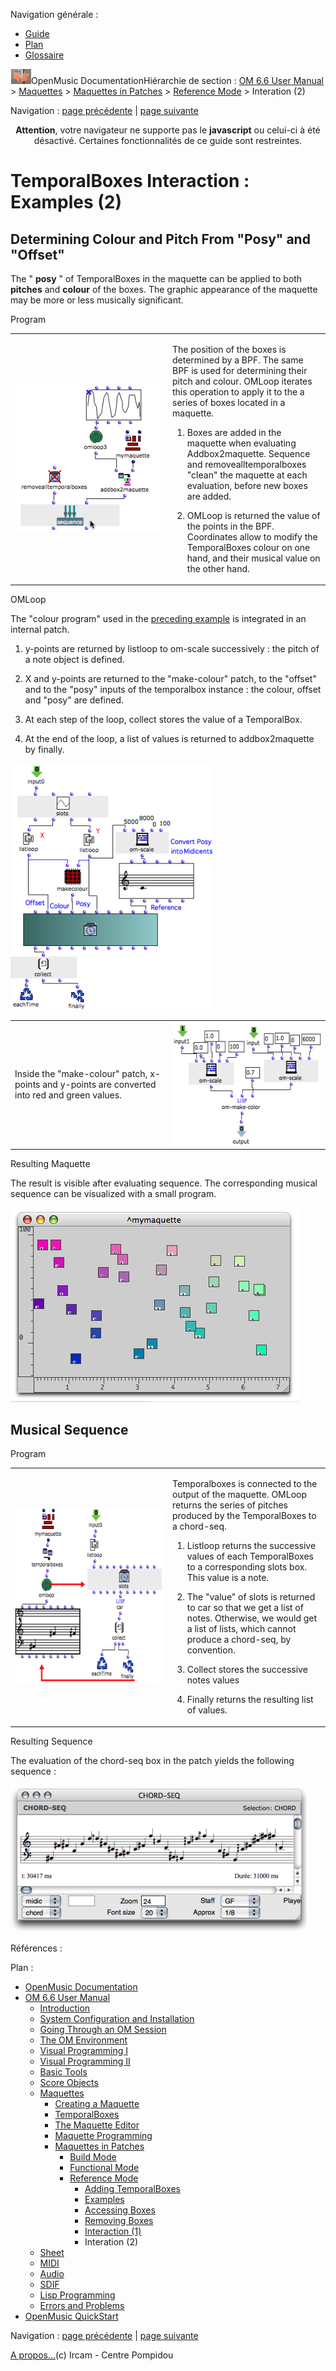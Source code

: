 <div id="tplf" class="tplPage">

<div id="tplh">

<span class="hidden">Navigation générale : </span>

  - [<span>Guide</span>](OM-Documentation.md)
  - [<span>Plan</span>](OM-Documentation_1.md)
  - [<span>Glossaire</span>](OM-Documentation_2.md)

</div>

<div id="tplt">

![empty.gif](../tplRes/page/empty.gif)![logoom1.png](../res/logoom1.png)<span class="tplTi">OpenMusic
Documentation</span><span class="sw_outStack_navRoot"><span class="hidden">Hiérarchie
de section : </span>[<span>OM 6.6 User
Manual</span>](OM-User-Manual.md)<span class="stkSep"> \>
</span>[<span>Maquettes</span>](Maquettes.md)<span class="stkSep"> \>
</span>[<span>Maquettes in
Patches</span>](Maquettes%20in%20Patches.md)<span class="stkSep"> \>
</span>[<span>Reference
Mode</span>](Maquettes%20in%20Patches2.md)<span class="stkSep"> \>
</span><span class="stkSel_yes"><span>Interation
(2)</span></span></span>

</div>

<div class="tplNav">

<span class="hidden">Navigation : </span>[<span>page
précédente</span>](REF5.md "page précédente(Interaction (1))")<span class="hidden">
| </span>[<span>page suivante</span>](Sheet.md "page suivante(Sheet)")

</div>

<div id="tplc" class="tplc_out_yes">

<div style="text-align: center;">

**Attention**, votre navigateur ne supporte pas le **javascript** ou
celui-ci à été désactivé. Certaines fonctionnalités de ce guide sont
restreintes.

</div>

<div class="headCo">

# <span>TemporalBoxes Interaction : Examples (2)</span>

<div class="headCo_co">

<div>

<div class="part">

## <span>Determining Colour and Pitch From "Posy" and "Offset"</span>

<div class="part_co">

<div class="infobloc">

<div class="txt">

The " **posy** " of TemporalBoxes in the maquette can be applied to both
**pitches** and **colour** of the boxes. The graphic appearance of the
maquette may be more or less musically significant.

</div>

</div>

<div class="infobloc">

<div class="infobloc_ti">

<span>Program</span>

</div>

<div class="txtRes">

<table>
<colgroup>
<col style="width: 50%" />
<col style="width: 50%" />
</colgroup>
<tbody>
<tr class="odd">
<td><div class="caption">
<div class="caption_co">
<img src="../res/rainbows.png" width="232" height="233" alt="rainbows.png" />
</div>
</div></td>
<td><div class="dk_txtRes_txt txt">
<p>The position of the boxes is determined by a BPF. The same BPF is used for determining their pitch and colour. OMLoop iterates this operation to apply it to the a series of boxes located in a maquette.</p>
<ol>
<li><p>Boxes are added in the maquette when evaluating Addbox2maquette. Sequence and removealltemporalboxes "clean" the maquette at each evaluation, before new boxes are added.</p></li>
<li><p>OMLoop is returned the value of the points in the BPF. Coordinates allow to modify the TemporalBoxes colour on one hand, and their musical value on the other hand.</p></li>
</ol>
</div></td>
</tr>
</tbody>
</table>

</div>

</div>

<div class="infobloc">

<div class="infobloc_ti">

<span>OMLoop</span>

</div>

<div class="txt">

The "colour program" used in the [<span>preceding
example</span>](addexamples.md) is integrated in an internal patch.

1.  y-points are returned by listloop to om-scale successively : the
    pitch of a note object is defined.

2.  X and y-points are returned to the "make-colour" patch, to the
    "offset" and to the "posy" inputs of the temporalbox instance : the
    colour, offset and "posy" are defined.

3.  At each step of the loop, collect stores the value of a TemporalBox.

4.  At the end of the loop, a list of values is returned to
    addbox2maquette by finally.

</div>

<div class="caption">

<div class="caption_co">

![interaction.png](../res/interaction.png)

</div>

</div>

<div class="txtRes">

<table>
<colgroup>
<col style="width: 50%" />
<col style="width: 50%" />
</colgroup>
<tbody>
<tr class="odd">
<td><div class="dk_txtRes_txt txt">
<p>Inside the "make-colour" patch, x-points and y-points are converted into red and green values.</p>
</div></td>
<td><div class="caption">
<div class="caption_co">
<img src="../res/malecolour.png" width="279" height="196" alt="malecolour.png" />
</div>
</div></td>
</tr>
</tbody>
</table>

</div>

</div>

<div class="infobloc">

<div class="infobloc_ti">

<span>Resulting Maquette</span>

</div>

<div class="txt">

The result is visible after evaluating sequence. The corresponding
musical sequence can be visualized with a small program.

</div>

<div class="caption">

<div class="caption_co">

![cpp2.png](../res/cpp2.png)

</div>

</div>

</div>

</div>

</div>

<div class="part">

## <span>Musical Sequence</span>

<div class="part_co">

<div class="infobloc">

<div class="infobloc_ti">

<span>Program</span>

</div>

<div class="txtRes">

<table>
<colgroup>
<col style="width: 50%" />
<col style="width: 50%" />
</colgroup>
<tbody>
<tr class="odd">
<td><div class="caption">
<div class="caption_co">
<img src="../res/getresult.png" width="300" height="281" alt="getresult.png" />
</div>
</div></td>
<td><div class="dk_txtRes_txt txt">
<p>Temporalboxes is connected to the output of the maquette. OMLoop returns the series of pitches produced by the TemporalBoxes to a chord-seq.</p>
<ol>
<li><p>Listloop returns the successive values of each TemporalBoxes to a corresponding slots box. This value is a note.</p></li>
<li><p>The "value" of slots is returned to car so that we get a list of notes. Otherwise, we would get a list of lists, which cannot produce a chord-seq, by convention.</p></li>
<li><p>Collect stores the successive notes values</p></li>
<li><p>Finally returns the resulting list of values.</p></li>
</ol>
</div></td>
</tr>
</tbody>
</table>

</div>

</div>

<div class="infobloc">

<div class="infobloc_ti">

<span>Resulting Sequence</span>

</div>

<div class="txt">

The evaluation of the chord-seq box in the patch yields the following
sequence :

</div>

<div class="caption">

<div class="caption_co">

![result1.png](../res/result1.png)

</div>

</div>

</div>

</div>

</div>

</div>

</div>

</div>

<span class="hidden">Références : </span>

</div>

<div id="tplo" class="tplo_out_yes">

<div class="tplOTp">

<div class="tplOBm">

<div id="mnuFrm">

<span class="hidden">Plan :</span>

<div id="mnuFrmUp" onmouseout="menuScrollTiTask.fSpeed=0;" onmouseover="if(menuScrollTiTask.fSpeed&gt;=0) {menuScrollTiTask.fSpeed=-2; scTiLib.addTaskNow(menuScrollTiTask);}" onclick="menuScrollTiTask.fSpeed-=2;" style="display: none;">

<span id="mnuFrmUpLeft">[](#)</span><span id="mnuFrmUpCenter"></span><span id="mnuFrmUpRight"></span>

</div>

<div id="mnuScroll">

  - [<span>OpenMusic Documentation</span>](OM-Documentation.md)
  - [<span>OM 6.6 User Manual</span>](OM-User-Manual.md)
      - [<span>Introduction</span>](00-Sommaire.md)
      - [<span>System Configuration and
        Installation</span>](Installation.md)
      - [<span>Going Through an OM Session</span>](Goingthrough.md)
      - [<span>The OM Environment</span>](Environment.md)
      - [<span>Visual Programming I</span>](BasicVisualProgramming.md)
      - [<span>Visual Programming
        II</span>](AdvancedVisualProgramming.md)
      - [<span>Basic Tools</span>](BasicObjects.md)
      - [<span>Score Objects</span>](ScoreObjects.md)
      - [<span>Maquettes</span>](Maquettes.md)
          - [<span>Creating a Maquette</span>](Maquette.md)
          - [<span>TemporalBoxes</span>](TemporalBoxes.md)
          - [<span>The Maquette Editor</span>](Editor.md)
          - [<span>Maquette
            Programming</span>](Programming%20Maquette.md)
          - [<span>Maquettes in
            Patches</span>](Maquettes%20in%20Patches.md)
              - [<span>Build Mode</span>](Build.md)
              - [<span>Functional
                Mode</span>](Maquettes%20in%20Patches1.md)
              - [<span>Reference
                Mode</span>](Maquettes%20in%20Patches2.md)
                  - [<span>Adding TemporalBoxes</span>](addprocedure.md)
                  - [<span>Examples</span>](addexamples.md)
                  - [<span>Accessing Boxes</span>](REF3.md)
                  - [<span>Removing Boxes</span>](REF4.md)
                  - [<span>Interaction (1)</span>](REF5.md)
                  - <span id="i2" class="outLeftSel_yes"><span>Interation
                    (2)</span></span>
      - [<span>Sheet</span>](Sheet.md)
      - [<span>MIDI</span>](MIDI.md)
      - [<span>Audio</span>](Audio.md)
      - [<span>SDIF</span>](SDIF.md)
      - [<span>Lisp Programming</span>](Lisp.md)
      - [<span>Errors and Problems</span>](errors.md)
  - [<span>OpenMusic QuickStart</span>](QuickStart-Chapters.md)

</div>

<div id="mnuFrmDown" onmouseout="menuScrollTiTask.fSpeed=0;" onmouseover="if(menuScrollTiTask.fSpeed&lt;=0) {menuScrollTiTask.fSpeed=2; scTiLib.addTaskNow(menuScrollTiTask);}" onclick="menuScrollTiTask.fSpeed+=2;" style="display: none;">

<span id="mnuFrmDownLeft">[](#)</span><span id="mnuFrmDownCenter"></span><span id="mnuFrmDownRight"></span>

</div>

</div>

</div>

</div>

</div>

<div class="tplNav">

<span class="hidden">Navigation : </span>[<span>page
précédente</span>](REF5.md "page précédente(Interaction (1))")<span class="hidden">
| </span>[<span>page suivante</span>](Sheet.md "page suivante(Sheet)")

</div>

<div id="tplb">

[<span>A propos...</span>](OM-Documentation_3.md)(c) Ircam - Centre
Pompidou

</div>

</div>
